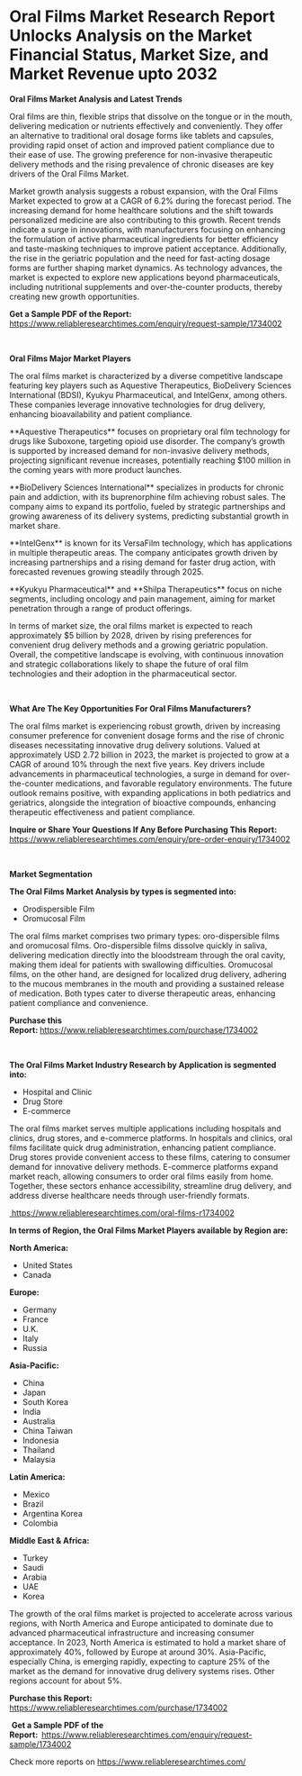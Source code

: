 <p><h1>Oral Films Market Research Report Unlocks Analysis on the Market Financial Status, Market Size, and Market Revenue upto 2032</h1></p><p><strong>Oral Films Market Analysis and Latest Trends</strong></p>
<p><p>Oral films are thin, flexible strips that dissolve on the tongue or in the mouth, delivering medication or nutrients effectively and conveniently. They offer an alternative to traditional oral dosage forms like tablets and capsules, providing rapid onset of action and improved patient compliance due to their ease of use. The growing preference for non-invasive therapeutic delivery methods and the rising prevalence of chronic diseases are key drivers of the Oral Films Market.</p><p>Market growth analysis suggests a robust expansion, with the Oral Films Market expected to grow at a CAGR of 6.2% during the forecast period. The increasing demand for home healthcare solutions and the shift towards personalized medicine are also contributing to this growth. Recent trends indicate a surge in innovations, with manufacturers focusing on enhancing the formulation of active pharmaceutical ingredients for better efficiency and taste-masking techniques to improve patient acceptance. Additionally, the rise in the geriatric population and the need for fast-acting dosage forms are further shaping market dynamics. As technology advances, the market is expected to explore new applications beyond pharmaceuticals, including nutritional supplements and over-the-counter products, thereby creating new growth opportunities.</p></p>
<p><strong>Get a Sample PDF of the Report:&nbsp;</strong> <a href="https://www.reliableresearchtimes.com/enquiry/request-sample/1734002?utm_campaign=2937&utm_medium=2&utm_source=Github&utm_content=ia&utm_term=08032025&utm_id=oral-films">https://www.reliableresearchtimes.com/enquiry/request-sample/1734002</a></p>
<p>&nbsp;</p>
<p><strong>Oral Films Major Market Players</strong></p>
<p><p>The oral films market is characterized by a diverse competitive landscape featuring key players such as Aquestive Therapeutics, BioDelivery Sciences International (BDSI), Kyukyu Pharmaceutical, and IntelGenx, among others. These companies leverage innovative technologies for drug delivery, enhancing bioavailability and patient compliance.</p><p>**Aquestive Therapeutics** focuses on proprietary oral film technology for drugs like Suboxone, targeting opioid use disorder. The company’s growth is supported by increased demand for non-invasive delivery methods, projecting significant revenue increases, potentially reaching $100 million in the coming years with more product launches.</p><p>**BioDelivery Sciences International** specializes in products for chronic pain and addiction, with its buprenorphine film achieving robust sales. The company aims to expand its portfolio, fueled by strategic partnerships and growing awareness of its delivery systems, predicting substantial growth in market share.</p><p>**IntelGenx** is known for its VersaFilm technology, which has applications in multiple therapeutic areas. The company anticipates growth driven by increasing partnerships and a rising demand for faster drug action, with forecasted revenues growing steadily through 2025.</p><p>**Kyukyu Pharmaceutical** and **Shilpa Therapeutics** focus on niche segments, including oncology and pain management, aiming for market penetration through a range of product offerings.</p><p>In terms of market size, the oral films market is expected to reach approximately $5 billion by 2028, driven by rising preferences for convenient drug delivery methods and a growing geriatric population. Overall, the competitive landscape is evolving, with continuous innovation and strategic collaborations likely to shape the future of oral film technologies and their adoption in the pharmaceutical sector.</p></p>
<p>&nbsp;</p>
<p><strong>What Are The Key Opportunities For Oral Films Manufacturers?</strong></p>
<p><p>The oral films market is experiencing robust growth, driven by increasing consumer preference for convenient dosage forms and the rise of chronic diseases necessitating innovative drug delivery solutions. Valued at approximately USD 2.72 billion in 2023, the market is projected to grow at a CAGR of around 10% through the next five years. Key drivers include advancements in pharmaceutical technologies, a surge in demand for over-the-counter medications, and favorable regulatory environments. The future outlook remains positive, with expanding applications in both pediatrics and geriatrics, alongside the integration of bioactive compounds, enhancing therapeutic effectiveness and patient compliance.</p></p>
<p><strong>Inquire or Share Your Questions If Any Before Purchasing This Report:</strong> <a href="https://www.reliableresearchtimes.com/enquiry/pre-order-enquiry/1734002?utm_campaign=2937&utm_medium=2&utm_source=Github&utm_content=ia&utm_term=08032025&utm_id=oral-films">https://www.reliableresearchtimes.com/enquiry/pre-order-enquiry/1734002</a></p>
<p>&nbsp;</p>
<p><strong>Market Segmentation</strong></p>
<p><strong>The Oral Films Market Analysis by types is segmented into:</strong></p>
<p><ul><li>Orodispersible Film</li><li>Oromucosal Film</li></ul></p>
<p><p>The oral films market comprises two primary types: oro-dispersible films and oromucosal films. Oro-dispersible films dissolve quickly in saliva, delivering medication directly into the bloodstream through the oral cavity, making them ideal for patients with swallowing difficulties. Oromucosal films, on the other hand, are designed for localized drug delivery, adhering to the mucous membranes in the mouth and providing a sustained release of medication. Both types cater to diverse therapeutic areas, enhancing patient compliance and convenience.</p></p>
<p><strong>Purchase this Report:&nbsp;</strong><a href="https://www.reliableresearchtimes.com/purchase/1734002?utm_campaign=2937&utm_medium=2&utm_source=Github&utm_content=ia&utm_term=08032025&utm_id=oral-films">https://www.reliableresearchtimes.com/purchase/1734002</a></p>
<p>&nbsp;</p>
<p><strong>The Oral Films Market Industry Research by Application is segmented into:</strong></p>
<p><ul><li>Hospital and Clinic</li><li>Drug Store</li><li>E-commerce</li></ul></p>
<p><p>The oral films market serves multiple applications including hospitals and clinics, drug stores, and e-commerce platforms. In hospitals and clinics, oral films facilitate quick drug administration, enhancing patient compliance. Drug stores provide convenient access to these films, catering to consumer demand for innovative delivery methods. E-commerce platforms expand market reach, allowing consumers to order oral films easily from home. Together, these sectors enhance accessibility, streamline drug delivery, and address diverse healthcare needs through user-friendly formats.</p></p>
<p><a href="https://www.reliableresearchtimes.com/oral-films-r1734002?utm_campaign=2937&utm_medium=2&utm_source=Github&utm_content=ia&utm_term=08032025&utm_id=oral-films">&nbsp;https://www.reliableresearchtimes.com/oral-films-r1734002</a></p>
<p><strong>In terms of Region, the Oral Films Market Players available by Region are:</strong></p>
<p>
    <p> <strong> North America: </strong>
        <ul>
            <li>United States</li>
            <li>Canada</li>
        </ul>
        </p> 
    <p> <strong> Europe: </strong>
        <ul>
            <li>Germany</li>
            <li>France</li>
            <li>U.K.</li>
            <li>Italy</li>
            <li>Russia</li>
        </ul>
        </p> 
    <p> <strong> Asia-Pacific: </strong>
        <ul>
            <li>China</li>
            <li>Japan</li>
            <li>South Korea</li>
            <li>India</li>
            <li>Australia</li>
            <li>China Taiwan</li>
            <li>Indonesia</li>
            <li>Thailand</li>
            <li>Malaysia</li>
        </ul>
        </p> 
    <p> <strong> Latin America: </strong>
        <ul>
            <li>Mexico</li>
            <li>Brazil</li>
            <li>Argentina Korea</li>
            <li>Colombia</li>
        </ul>
        </p> 
    <p> <strong> Middle East & Africa: </strong>
        <ul>
            <li>Turkey</li>
            <li>Saudi</li>
            <li>Arabia</li>
            <li>UAE</li>
            <li>Korea</li>
        </ul>
    </p>
    </p>
<p><p>The growth of the oral films market is projected to accelerate across various regions, with North America and Europe anticipated to dominate due to advanced pharmaceutical infrastructure and increasing consumer acceptance. In 2023, North America is estimated to hold a market share of approximately 40%, followed by Europe at around 30%. Asia-Pacific, especially China, is emerging rapidly, expecting to capture 25% of the market as the demand for innovative drug delivery systems rises. Other regions account for about 5%.</p></p>
<p><strong>Purchase this Report: </strong><a href="https://www.reliableresearchtimes.com/purchase/1734002?utm_campaign=2937&utm_medium=2&utm_source=Github&utm_content=ia&utm_term=08032025&utm_id=oral-films">https://www.reliableresearchtimes.com/purchase/1734002</a></p>
<p>&nbsp;<strong>Get a Sample PDF of the Report:&nbsp;&nbsp;</strong><a href="https://www.reliableresearchtimes.com/enquiry/request-sample/1734002?utm_campaign=2937&utm_medium=2&utm_source=Github&utm_content=ia&utm_term=08032025&utm_id=oral-films">https://www.reliableresearchtimes.com/enquiry/request-sample/1734002</a></p>
<p><strong></strong></p>
<p>Check more reports on <a href="https://www.reliableresearchtimes.com/?utm_campaign=2937&utm_medium=2&utm_source=Github&utm_content=ia&utm_term=08032025&utm_id=oral-films">https://www.reliableresearchtimes.com/</a></p>